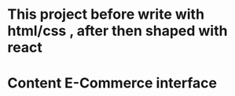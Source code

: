 # This project before  write with html/css , after then shaped with react </br>
# Content E-Commerce interface
